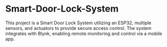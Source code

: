 # Smart-Door-Lock-System
This project is a Smart Door Lock System utilizing an ESP32, multiple sensors, and actuators to provide secure access control. The system integrates with Blynk, enabling remote monitoring and control via a mobile app.
